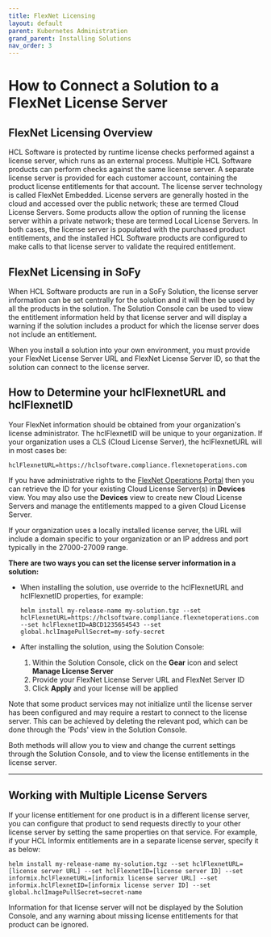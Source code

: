 ```yaml
---
title: FlexNet Licensing
layout: default
parent: Kubernetes Administration
grand_parent: Installing Solutions
nav_order: 3
---
```

# **How to Connect a Solution to a FlexNet License Server**

## **FlexNet Licensing Overview**

HCL Software is protected by runtime license checks performed against a license server, which runs as an external process. Multiple HCL Software products can perform checks against the same license server. A separate license server is provided for each customer account, containing the product license entitlements for that account. The license server technology is called FlexNet Embedded. License servers are generally hosted in the cloud and accessed over the public network; these are termed Cloud License Servers. Some products allow the option of running the license server within a private network; these are termed Local License Servers. In both cases, the license server is populated with the purchased product entitlements, and the installed HCL Software products are configured to make calls to that license server to validate the required entitlement.

## **FlexNet Licensing in SoFy**
When HCL Software products are run in a SoFy Solution, the license server information can be set centrally for the solution and it will then be used by all the products in the solution. The Solution Console can be used to view the entitlement information held by that license server and will display a warning if the solution includes a product for which the license server does not include an entitlement.

When you install a solution into your own environment, you must provide your FlexNet License Server URL and FlexNet License Server ID, so that the solution can connect to the license server.  

## **How to Determine your hclFlexnetURL and hclFlexnetID**
Your FlexNet information should be obtained from your organization's license administrator. The hclFlexnetID will be unique to your organization. If your organization uses a CLS (Cloud License Server), the hclFlexnetURL will in most cases be: 

```
hclFlexnetURL=https://hclsoftware.compliance.flexnetoperations.com
```

If you have administrative rights to the [FlexNet Operations Portal](https://hclsoftware.flexnetoperations.com/flexnet/operationsportal) then you can retrieve the ID for your existing Cloud License Server(s) in **Devices** view. You may also use the **Devices** view to create new Cloud License Servers and manage the entitlements mapped to a given Cloud License Server.  

If your organization uses a locally installed license server, the URL will include a domain specific to your organization or an IP address and port typically in the 27000-27009 range.

**There are two ways you can set the license server information in a solution:**
*  When installing the solution, use override to the hclFlexnetURL and hclFlexnetID properties, for example:

    ```
    helm install my-release-name my-solution.tgz --set hclFlexnetURL=https://hclsoftware.compliance.flexnetoperations.com --set hclFlexnetID=ABCD1235654543 --set global.hclImagePullSecret=my-sofy-secret
    ```
*  After installing the solution, using the Solution Console:
    1. Within the Solution Console, click on the **Gear** icon and select **Manage License Server**
    2. Provide your FlexNet License Server URL and FlexNet Server ID
    3. Click **Apply** and your license will be applied

Note that some product services may not initialize until the license server has been configured and may require a restart to connect to the license server. This can be achieved by deleting the relevant pod, which can be done through the 'Pods' view in the Solution Console.

Both methods will allow you to view and change the current settings through the Solution Console, and to view the license entitlements in the license server.
___


## **Working with Multiple License Servers**

If your license entitlement for one product is in a different license server, you can configure that product to send requests directly to your other license server by setting the same properties on that service. For example, if your HCL Informix entitlements are in a separate license server, specify it as below:


```
helm install my-release-name my-solution.tgz --set hclFlexnetURL=[license server URL] --set hclFlexnetID=[license server ID] --set informix.hclFlexnetURL=[informix license server URL] --set informix.hclFlexnetID=[informix license server ID] --set global.hclImagePullSecret=secret-name
```

Information for that license server will not be displayed by the Solution Console, and any warning about missing license entitlements for that product can be ignored.
